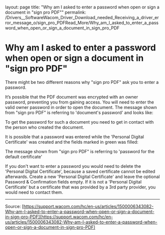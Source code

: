 layout: page
title: "Why am I asked to enter a password when open or sign a document in "sign pro PDF""
permalink: /Drivers__SoftwareWacom_Driver_Download_needed_Receiving_a_driver_error_message_o/sign_pro_PDFRead_More/Why_am_I_asked_to_enter_a_password_when_open_or_sign_a_document_in_sign_pro_PDF

# Why am I asked to enter a password when open or sign a document in "sign pro PDF"

There might be two different reasons why "sign pro PDF" ask you to enter a password.

It’s possible that the PDF document was encrypted with an owner password, preventing you from gaining access. You will need to enter the valid owner password in order to open the document.
The message shown from "sign pro PDF" is referring to 'document's password' and looks like:

To get the password for such a document you need to get in contact with the person who created the document.


It is possible that a password was entered while the 'Personal Digital Certificate' was created and the fields marked in green was filled:

The message shown from "sign pro PDF" is referring to 'password for the default certificate'

If you don't want to enter a password you would need to delete the 'Personal Digital Certificate', because a saved certificate cannot be edited afterwards. Create a new 'Personal Digital Certificate' and leave the optional Password & Confirmation fields empty.
If it is not a 'Personal Digital Certificate' but a certificate that was provided by a 3rd party provider, you would need to contact them.

---
Source: [https://support.wacom.com/hc/en-us/articles/1500006343082-Why-am-I-asked-to-enter-a-password-when-open-or-sign-a-document-in-sign-pro-PDF](https://support.wacom.com/hc/en-us/articles/1500006343082-Why-am-I-asked-to-enter-a-password-when-open-or-sign-a-document-in-sign-pro-PDF)
